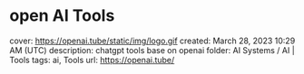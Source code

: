 # open AI Tools

cover: https://openai.tube/static/img/logo.gif
created: March 28, 2023 10:29 AM (UTC)
description: chatgpt tools base on openai
folder: AI Systems / AI | Tools
tags: ai, Tools
url: https://openai.tube/